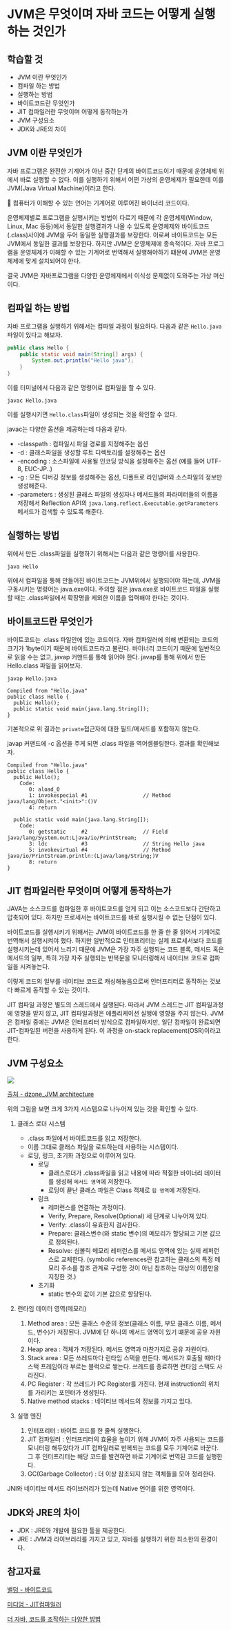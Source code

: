 # JVM은 무엇이며 자바 코드는 어떻게 실행하는 것인가

## 학습할 것
- JVM 이란 무엇인가
- 컴파일 하는 방법
- 실행하는 방법
- 바이트코드란 무엇인가
- JIT 컴파일러란 무엇이며 어떻게 동작하는가
- JVM 구성요소
- JDK와 JRE의 차이

## JVM 이란 무엇인가
자바 프로그램은 완전한 기계어가 아닌 중간 단계의 바이트코드이기 때문에 운영체제 위에서 바로 실행할 수 없다. 이를 실행하기 위해서 어떤 가상의 운영체제가 필요한데 이를 JVM(Java Virtual Machine)이라고 한다. 

:dart: 컴퓨터가 이해할 수 있는 언어는 기계어로 이루어진 바이너리 코드이다.

운영체제별로 프로그램을 실행시키는 방법이 다르기 때문에 각 운영체제(Window, Linux, Mac 등등)에서 동일한 실행결과가 나올 수 있도록 운영체제와 바이트코드(.class)사이에 JVM을 두어 동일한 실행결과를 보장한다. 이로써 바이트코드는 모든 JVM에서 동일한 결과를 보장한다. 하지만 JVM은 운영체제에 종속적이다. 자바 프로그램을 운영체제가 이해할 수 있는 기계어로 번역해서 실행해야하기 떄문에 JVM은 운영체제에 맞게 설치되어야 한다.

결국 JVM은 자바프로그램을 다양한 운영체제에서 이식성 문제없이 도와주는 가상 머신이다.

## 컴파일 하는 방법
자바 프로그램을 실행하기 위해서는 컴파일 과정이 필요하다. 다음과 같은 `Hello.java`파일이 있다고 해보자.
```java
public class Hello {
    public static void main(String[] args) {
        System.out.println("Hello java");
    }
}
```
이를 터미널에서 다음과 같은 명령어로 컴파일을 할 수 있다.
```
javac Hello.java
```
이를 실행시키면 `Hello.class`파일이 생성되는 것을 확인할 수 있다.

javac는 다양한 옵션을 제공하는데 다음과 같다.
- -classpath : 컴파일시 파일 경로를 지정해주는 옵션
- -d : 클래스파일을 생성할 루트 디렉토리를 설정해주는 옵션
- -encoding : 소스파일에 사용될 인코딩 방식을 설정해주는 옵션 (예를 들어 UTF-8, EUC-JP..)
- -g : 모든 디버깅 정보를 생성해주는 옵션, 디폴트로 라인넘버와 소스파일의 정보만 생성해준다.
- -parameters : 생성된 클래스 파일의 생성자나 메서드들의 파라미터들의 이름을 저장해서 Reflection API의 `java.lang.reflect.Executable.getParameters` 메서드가 검색할 수 있도록 해준다.


## 실행하는 방법
위에서 만든 .class파일을 실행하기 위해서는 다음과 같은 명령어를 사용한다.
```
java Hello
```
위에서 컴파일을 통해 만들어진 바이트코드는 JVM위에서 실행되어야 하는데, JVM을 구동시키는 명령어는 java.exe이다. 주의할 점은 java.exe로 바이트코드 파일을 실행할 때는 .class파일에서 확장명을 제외한 이름을 입력해야 한다는 것이다.

## 바이트코드란 무엇인가
바이트코드는 .class 파일안에 있는 코드이다. 자바 컴파일러에 의해 변환되는 코드의 크기가 1byte이기 때문에 바이트코드라고 불린다. 바이너리 코드이기 때문에 일반적으로 읽을 수는 없고, javap 커맨드를 통해 읽어야 한다. javap를 통해 위에서 만든 Hello.class 파일을 읽어보자. 
```
javap Hello.java
```
```
Compiled from "Hello.java"
public class Hello {
  public Hello();
  public static void main(java.lang.String[]);
}
```
기본적으로 위 결과는 `private`접근자에 대한 필드/메서드를 포함하지 않는다.

javap 커맨드에 -c 옵션을 주게 되면 .class 파일을 역어셈블링한다. 결과를 확인해보자.
```
Compiled from "Hello.java"
public class Hello {
  public Hello();
    Code:
       0: aload_0
       1: invokespecial #1                  // Method java/lang/Object."<init>":()V
       4: return

  public static void main(java.lang.String[]);
    Code:
       0: getstatic     #2                  // Field java/lang/System.out:Ljava/io/PrintStream;
       3: ldc           #3                  // String Hello java
       5: invokevirtual #4                  // Method java/io/PrintStream.println:(Ljava/lang/String;)V
       8: return
}
```

## JIT 컴파일러란 무엇이며 어떻게 동작하는가

JAVA는 소스코드를 컴파일한 후 바이트코드를 얻게 되고 이는 소스코드보다 간단하고 압축되어 있다. 하지만 프로세서는 바이트코드를 바로 실행시킬 수 없는 단점이 있다. 

바이트코드를 실행시키기 위해서는 JVM이 바이트코드를 한 줄 한 줄 읽어서 기계어로 번역해서 실행시켜야 했다. 하지만 일반적으로 인터프리터는 실제 프로세서보다 코드를 실행시키는데 있어서 느리기 때문에 JVM은 가장 자주 실행되는 코드 블록, 메서드 혹은 메서드의 일부, 특히 가장 자주 실행되는 반복문을 모니터링해서 네이티브 코드로 컴파일을 시켜놓는다. 

이렇게 코드의 일부를 네이티브 코드로 캐싱해놓음으로써 인터프리터로 동작하는 것보다 빠르게 동작할 수 있는 것이다.

JIT 컴파일 과정은 별도의 스레드에서 실행된다. 따라서 JVM 스레드는 JIT 컴파일과정에 영향을 받지 않고, JIT 컴파일과정은 애플리케이션 실행에 영향을 주지 않는다. JVM은 컴파일 중에는 JVM은 인터프리터 방식으로 컴파일하지만, 일단 컴파일이 완료되면 JIT-컴파일된 버전을 사용하게 된다. 이 과정을 on-stack replacement(OSR)이라고 한다.


## JVM 구성요소
![](2022-03-06-19-26-36.png)

[출처 - dzone_JVM architecture](https://dzone.com/articles/jvm-architecture-explained)

위의 그림을 보면 크게 3가지 시스템으로 나누어져 있는 것을 확인할 수 있다.
1. 클래스 로더 시스템
    - .class 파일에서 바이트코드를 읽고 저장한다.
    - 이름 그대로 클래스 파일을 로드하는데 사용하는 시스템이다.
    - 로딩, 링크, 초기화 과정으로 이루어져 있다.
        - 로딩
            - 클래스로더가 .class파일을 읽고 내용에 따라 적절한 바이너리 데이터를 생성해 `메서드 영역`에 저장한다.
            - 로딩이 끝난 클래스 파일은 Class 객체로 `힙 영역`에 저장된다. 
        - 링크
            - 레퍼런스를 연결하는 과정이다.
            - Verify, Prepare, Resolve(Optional) 세 단계로 나누어져 있다.
            - Verify: .class이 유효한지 검사한다.
            - Prepare: 클래스변수(와 static 변수)의 메모리가 할당되고 기본 값으로 정의된다.
            - Resolve: 심볼릭 메모리 레퍼런스를 메서드 영역에 있는 실제 레퍼런스로 교체한다. (symbolic references란 참고하는 클래스의 특정 메모리 주소를 참조 관계로 구성한 것이 아닌 참조하는 대상의 이름만을 지칭한 것.)
        - 초기화
            - static 변수의 값이 기본 값으로 할당된다.

2. 런타임 데이터 영역(메모리)
    1. Method area : 모든 클래스 수준의 정보(클래스 이름, 부모 클래스 이름, 메서드, 변수)가 저장된다. JVM에 단 하나의 메서드 영역이 있기 떄문에 공유 자원이다.
    2. Heap area : 객체가 저장된다. 메서드 영역과 마찬가지로 공유 자원이다.
    3. Stack area : 모든 쓰레드마다 런타임 스택을 만든다. 메서드가 호출될 때마다 스택 프레임이라 부르는 블럭으로 쌓는다. 쓰레드를 종료하면 런타임 스택도 사라진다.
    4. PC Register : 각 쓰레드가 PC Register를 가진다. 현재 instruction의 위치를 가리키는 포인터가 생성된다.
    5. Native method stacks : 네이티브 메서드의 정보를 가지고 있다.

3. 실행 엔진
    1. 인터프리터 : 바이트 코드를 한 줄씩 실행한다.
    2. JIT 컴파일러 : 인터프리터의 효율을 높이기 위해 JVM이 자주 사용되는 코드를 모니터링 해두었다가 JIT 컴파일러로 반복되는 코드를 모두 기계어로 바꾼다. 그 후 인터프리터는 해당 코드를 발견하면 바로 기계어로 번역된 코드를 실행한다.
    3. GC(Garbage Collector) : 더 이상 참조되지 않는 객체들을 모아 정리한다.

JNI와 네이티브 메서드 라이브러리가 있는데 Native 언어를 위한 영역이다.

## JDK와 JRE의 차이
- JDK : JRE와 개발에 필요한 툴을 제공한다.
- JRE : JVM과 라이브러리를 가지고 있고, 자바를 실행하기 위한 최소한의 환경이다.


## 참고자료
[밸덩 - 바이트코드](https://www.baeldung.com/java-class-view-bytecode)

[미디엄 - JIT컴파일러](https://julio-falbo.medium.com/understand-jvm-and-jit-compiler-part-1-a94c27d32478)

[더 자바, 코드를 조작하는 다양한 방법](https://www.inflearn.com/course/the-java-code-manipulation/dashboard)